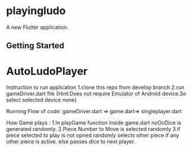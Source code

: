 # playingludo

A new Flutter application.

## Getting Started

# AutoLudoPlayer

Instruction to run application
1.clone this repo from develop branch
2.run gameDriver.dart file
{Hint:Does not require Emulator of Android device.So select  selected device none}

 Running Flow of code:
 gameDriver.dart => game.dart=> singleplayer.dart

 How Game plays :
 1.In playGame function inside game.dart noOnDice is generated randomly.
 2.Piece Number to Move is selected randomly
 3.if piece selected to play is not opned randomly selects other piece if any other piece is active. else passes dice to next player.


